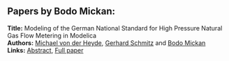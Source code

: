 <h2>Papers by Bodo Mickan:</h2>
<p>
<b>Title:</b> Modeling of the German National Standard for High Pressure Natural Gas Flow Metering in Modelica<br />
<b>Authors:</b> <a href="../authors/author_325.html">Michael von der Heyde</a>, <a href="../authors/author_272.html">Gerhard Schmitz</a> and <a href="../authors/author_197.html">Bodo Mickan</a><br />
<b>Links:</b> <a href="../abstracts/abstract_71.pdf">Abstract</a>, <a href="../submissions/ecp15118663_VonderheydeSchmitzMickan.pdf">Full paper</a>
</p>